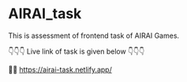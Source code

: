 # AIRAI_task
This is assessment of frontend task  of AIRAI Games.

👇👇👇 Live link of task is given below 👇👇👇


🧷🧷 https://airai-task.netlify.app/
